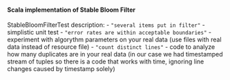 #### Scala implementation of Stable Bloom Filter

StableBloomFilterTest description:
	- ```"several items put in filter"``` - simplistic unit test
	- ```"error rates are within acceptable boundaries"``` - experiment with algorythm parameters on your real data (use files with real data instead of resource file)
	- ```"count distinct lines"``` - code to analyze how many duplicates are in your real data (in our case we had timestamped stream of tuples so there is a code that works with time, ignoring line changes caused by timestamp solely)